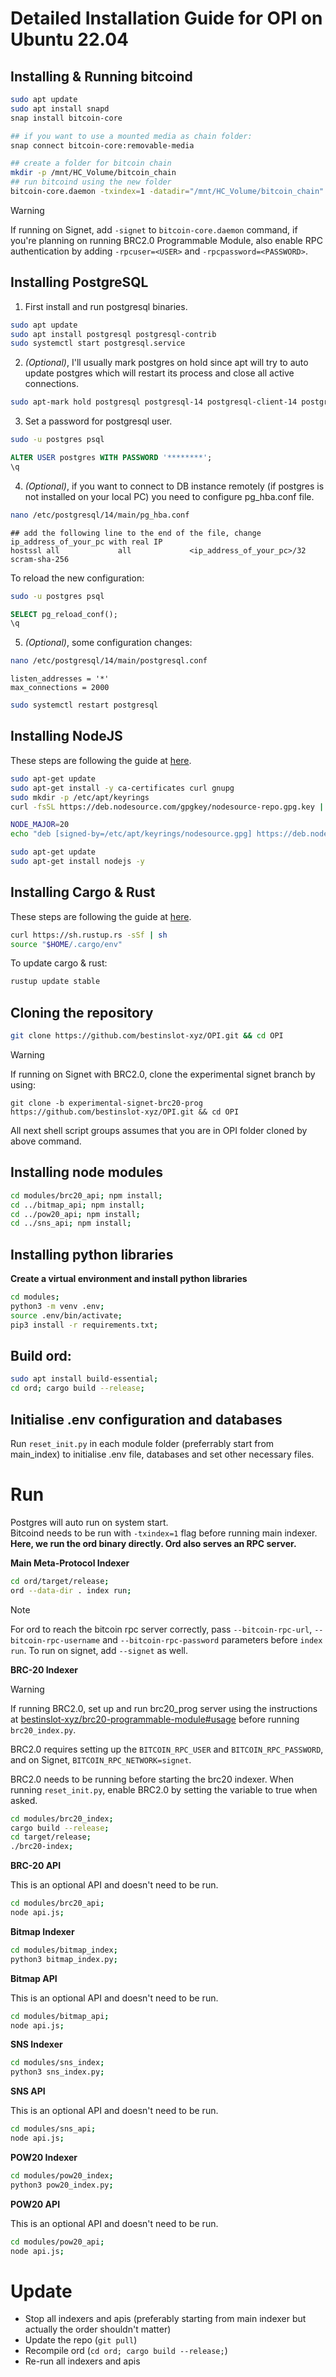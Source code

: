 # Detailed Installation Guide for OPI on Ubuntu 22.04

## Installing & Running bitcoind

```bash
sudo apt update
sudo apt install snapd
snap install bitcoin-core

## if you want to use a mounted media as chain folder:
snap connect bitcoin-core:removable-media

## create a folder for bitcoin chain
mkdir -p /mnt/HC_Volume/bitcoin_chain
## run bitcoind using the new folder
bitcoin-core.daemon -txindex=1 -datadir="/mnt/HC_Volume/bitcoin_chain" -rest
```

> [!WARNING]
> If running on Signet, add `-signet` to `bitcoin-core.daemon` command, if you're planning on running BRC2.0 Programmable Module, also enable RPC authentication by adding `-rpcuser=<USER>` and `-rpcpassword=<PASSWORD>`.

## Installing PostgreSQL

1) First install and run postgresql binaries.

```bash
sudo apt update
sudo apt install postgresql postgresql-contrib
sudo systemctl start postgresql.service
```

2) *(Optional)*, I'll usually mark postgres on hold since apt will try to auto update postgres which will restart its process and close all active connections.

```bash
sudo apt-mark hold postgresql postgresql-14 postgresql-client-14 postgresql-client-common postgresql-common postgresql-contrib
```

3) Set a password for postgresql user.

```bash
sudo -u postgres psql
```
```SQL
ALTER USER postgres WITH PASSWORD '********';
\q
```

4) *(Optional)*, if you want to connect to DB instance remotely (if postgres is not installed on your local PC) you need to configure pg_hba.conf file.

```bash
nano /etc/postgresql/14/main/pg_hba.conf
```
```
## add the following line to the end of the file, change ip_address_of_your_pc with real IP
hostssl all             all             <ip_address_of_your_pc>/32       scram-sha-256
```

To reload the new configuration:

```bash
sudo -u postgres psql
```
```SQL
SELECT pg_reload_conf();
\q
```

5) *(Optional)*, some configuration changes:

```bash
nano /etc/postgresql/14/main/postgresql.conf
```
```
listen_addresses = '*'
max_connections = 2000
```
```bash
sudo systemctl restart postgresql
```


## Installing NodeJS

These steps are following the guide at [here](https://github.com/nodesource/distributions).

```bash
sudo apt-get update
sudo apt-get install -y ca-certificates curl gnupg
sudo mkdir -p /etc/apt/keyrings
curl -fsSL https://deb.nodesource.com/gpgkey/nodesource-repo.gpg.key | sudo gpg --dearmor -o /etc/apt/keyrings/nodesource.gpg

NODE_MAJOR=20
echo "deb [signed-by=/etc/apt/keyrings/nodesource.gpg] https://deb.nodesource.com/node_$NODE_MAJOR.x nodistro main" | sudo tee /etc/apt/sources.list.d/nodesource.list

sudo apt-get update
sudo apt-get install nodejs -y
```

## Installing Cargo & Rust

These steps are following the guide at [here](https://doc.rust-lang.org/cargo/getting-started/installation.html).

```bash
curl https://sh.rustup.rs -sSf | sh
source "$HOME/.cargo/env"
```

To update cargo & rust:

```bash
rustup update stable
```

## Cloning the repository

```bash
git clone https://github.com/bestinslot-xyz/OPI.git && cd OPI
```

> [!WARNING]
> If running on Signet with BRC2.0, clone the experimental signet branch by using:
> ```
> git clone -b experimental-signet-brc20-prog https://github.com/bestinslot-xyz/OPI.git && cd OPI
> ```

All next shell script groups assumes that you are in OPI folder cloned by above command.

## Installing node modules
```bash
cd modules/brc20_api; npm install;
cd ../bitmap_api; npm install;
cd ../pow20_api; npm install;
cd ../sns_api; npm install;
```

## Installing python libraries

**Create a virtual environment and install python libraries**
```bash
cd modules;
python3 -m venv .env;
source .env/bin/activate;
pip3 install -r requirements.txt;
```

## Build ord:

```bash
sudo apt install build-essential;
cd ord; cargo build --release;
```

## Initialise .env configuration and databases

Run `reset_init.py` in each module folder (preferrably start from main_index) to initialise .env file, databases and set other necessary files.

# Run

Postgres will auto run on system start. \
Bitcoind needs to be run with `-txindex=1` flag before running main indexer. \
**Here, we run the ord binary directly. Ord also serves an RPC server.**

**Main Meta-Protocol Indexer**
```bash
cd ord/target/release;
ord --data-dir . index run;
```

> [!NOTE]
> For ord to reach the bitcoin rpc server correctly, pass `--bitcoin-rpc-url`, `--bitcoin-rpc-username` and `--bitcoin-rpc-password` parameters before `index run`. To run on signet, add `--signet` as well.

**BRC-20 Indexer**

> [!WARNING]
> If running BRC2.0, set up and run brc20_prog server using the instructions at [bestinslot-xyz/brc20-programmable-module#usage](https://github.com/bestinslot-xyz/brc20-programmable-module#usage) before running `brc20_index.py`.
> 
> BRC2.0 requires setting up the `BITCOIN_RPC_USER` and `BITCOIN_RPC_PASSWORD`, and on Signet, `BITCOIN_RPC_NETWORK=signet`.
> 
> BRC2.0 needs to be running before starting the brc20 indexer. When running `reset_init.py`, enable BRC2.0 by setting the variable to true when asked.

```bash
cd modules/brc20_index;
cargo build --release;
cd target/release;
./brc20-index;
```

**BRC-20 API**

This is an optional API and doesn't need to be run.

```bash
cd modules/brc20_api;
node api.js;
```

**Bitmap Indexer**
```bash
cd modules/bitmap_index;
python3 bitmap_index.py;
```

**Bitmap API**

This is an optional API and doesn't need to be run.

```bash
cd modules/bitmap_api;
node api.js;
```

**SNS Indexer**
```bash
cd modules/sns_index;
python3 sns_index.py;
```

**SNS API**

This is an optional API and doesn't need to be run.

```bash
cd modules/sns_api;
node api.js;
```

**POW20 Indexer**
```bash
cd modules/pow20_index;
python3 pow20_index.py;
```

**POW20 API**

This is an optional API and doesn't need to be run.

```bash
cd modules/pow20_api;
node api.js;
```

# Update

- Stop all indexers and apis (preferably starting from main indexer but actually the order shouldn't matter)
- Update the repo (`git pull`)
- Recompile ord (`cd ord; cargo build --release;`)
- Re-run all indexers and apis
